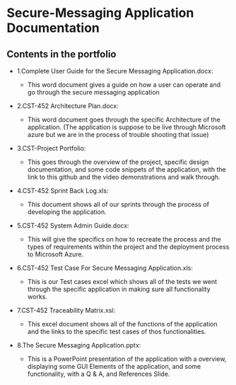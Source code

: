 # Secure-Messaging Application Documentation
## Contents in the portfolio

- 1.Complete User Guide for the Secure Messaging Application.docx: 
    - This word document gives a guide on how a user can operate and go through the secure messaging application

- 2.CST-452 Architecture Plan.docx: 
    - This word document goes through the specific Architecture of the application. (The application is suppose to be live through Microsoft azure but we are in the process of trouble shooting that issue)

- 3.CST-Project Portfolio: 
    - This goes through the overview of the project, specific design documentation, and some code snippets of the application, with the link to this github and the video demonstrations and walk through.

- 4.CST-452 Sprint Back Log.xls: 
    - This document shows all of our sprints through the process of developing the application.

- 5.CST-452 System Admin Guide.docx: 
    - This will give the specifics on how to recreate the process and the types of requirements within the project and the deployment process to Microsoft Azure.

- 6.CST-452 Test Case For Secure Messaging Application.xls: 
    - This is our Test cases excel which shows all of the tests we went through the specific application in making sure all functionality works.

- 7.CST-452 Traceability Matrix.xsl: 
    - This excel document shows all of the functions of the application and the links to the specific test cases of thos functionalities. 

- 8.The Secure Messaging Application.pptx: 
    - This is a PowerPoint presentation of the application with a overview, displaying some GUI Elements of the application, and some functionality, with a Q & A, and References Slide.
